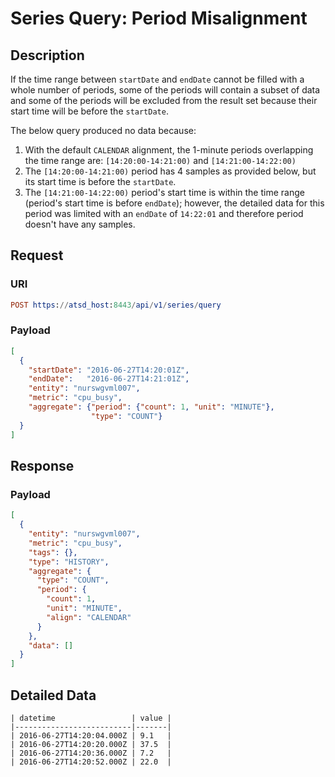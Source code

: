 # Series Query: Period Misalignment

## Description

If the time range between `startDate` and `endDate` cannot be filled with a whole number of periods, some of the periods will contain a subset of data and some of the periods will be excluded from the result set because their start time will be before the `startDate`.

The below query produced no data because:

1. With the default `CALENDAR` alignment, the 1-minute periods overlapping the time range are: `[14:20:00-14:21:00)` and `[14:21:00-14:22:00)`
2. The `[14:20:00-14:21:00)` period has 4 samples as provided below, but its start time is before the `startDate`.
3. The `[14:21:00-14:22:00)` period's start time is within the time range (period's start time is before `endDate`); however, the detailed data for this period was limited with an `endDate` of `14:22:01` and therefore period doesn't have any samples.

## Request

### URI

```elm
POST https://atsd_host:8443/api/v1/series/query
```

### Payload

```json
[
  {
    "startDate": "2016-06-27T14:20:01Z",
    "endDate":   "2016-06-27T14:21:01Z",
    "entity": "nurswgvml007",
    "metric": "cpu_busy",
    "aggregate": {"period": {"count": 1, "unit": "MINUTE"},
                  "type": "COUNT"}
  }
]
```

## Response

### Payload

```json
[
  {
    "entity": "nurswgvml007",
    "metric": "cpu_busy",
    "tags": {},
    "type": "HISTORY",
    "aggregate": {
      "type": "COUNT",
      "period": {
        "count": 1,
        "unit": "MINUTE",
        "align": "CALENDAR"
      }
    },
    "data": []
  }
]
```

## Detailed Data

```ls
| datetime                 | value | 
|--------------------------|-------| 
| 2016-06-27T14:20:04.000Z | 9.1   | 
| 2016-06-27T14:20:20.000Z | 37.5  | 
| 2016-06-27T14:20:36.000Z | 7.2   | 
| 2016-06-27T14:20:52.000Z | 22.0  | 
```
